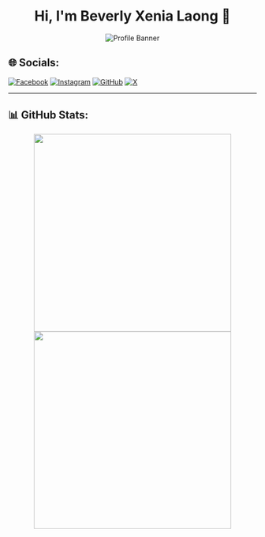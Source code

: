 <h1 align="center">Hi, I'm Beverly Xenia Laong 👋</h1>

<p align="center">
  <img src="https://imgur.com/LAfxQvt" alt="Profile Banner" />
</p>

## 🌐 Socials:
[![Facebook](https://img.shields.io/badge/Facebook-%231877F2.svg?style=for-the-badge&logo=facebook&logoColor=white)](https://www.facebook.com/beverlyxenia/)
[![Instagram](https://img.shields.io/badge/Instagram-%23E4405F.svg?style=for-the-badge&logo=instagram&logoColor=white)](https://www.instagram.com/bxxnia/)
[![GitHub](https://img.shields.io/badge/GitHub-%2312100E.svg?style=for-the-badge&logo=github&logoColor=white)](https://github.com/bxxnia)
[![X](https://img.shields.io/badge/Twitter-%231DA1F2.svg?style=for-the-badge&logo=twitter&logoColor=white)](https://x.com/eurynia)

---

## 📊 GitHub Stats:
<div align="center">
  <img src="https://github-readme-stats.vercel.app/api?username=bxxnia&show_icons=true&theme=radical" width="400px" />
  <img src="https://github-readme-streak-stats.herokuapp.com/?user=bxxnia&theme=radical" width="400px" />
</div>
